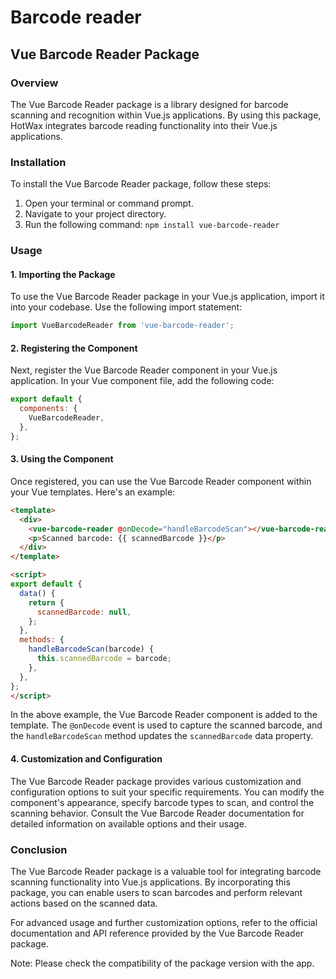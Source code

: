 # Barcode reader

## Vue Barcode Reader Package

### Overview

The Vue Barcode Reader package is a library designed for barcode scanning and recognition within Vue.js applications. By using this package, HotWax integrates barcode reading functionality into their Vue.js applications.

### Installation

To install the Vue Barcode Reader package, follow these steps:

1. Open your terminal or command prompt.
2. Navigate to your project directory.
3. Run the following command: `npm install vue-barcode-reader`

### Usage

#### 1. Importing the Package

To use the Vue Barcode Reader package in your Vue.js application, import it into your codebase. Use the following import statement:

```javascript
import VueBarcodeReader from 'vue-barcode-reader';
```

#### 2. Registering the Component

Next, register the Vue Barcode Reader component in your Vue.js application. In your Vue component file, add the following code:

```javascript
export default {
  components: {
    VueBarcodeReader,
  },
};
```

#### 3. Using the Component

Once registered, you can use the Vue Barcode Reader component within your Vue templates. Here's an example:

```html
<template>
  <div>
    <vue-barcode-reader @onDecode="handleBarcodeScan"></vue-barcode-reader>
    <p>Scanned barcode: {{ scannedBarcode }}</p>
  </div>
</template>

<script>
export default {
  data() {
    return {
      scannedBarcode: null,
    };
  },
  methods: {
    handleBarcodeScan(barcode) {
      this.scannedBarcode = barcode;
    },
  },
};
</script>
```

In the above example, the Vue Barcode Reader component is added to the template. The `@onDecode` event is used to capture the scanned barcode, and the `handleBarcodeScan` method updates the `scannedBarcode` data property.

#### 4. Customization and Configuration

The Vue Barcode Reader package provides various customization and configuration options to suit your specific requirements. You can modify the component's appearance, specify barcode types to scan, and control the scanning behavior. Consult the Vue Barcode Reader documentation for detailed information on available options and their usage.

### Conclusion

The Vue Barcode Reader package is a valuable tool for integrating barcode scanning functionality into Vue.js applications. By incorporating this package, you can enable users to scan barcodes and perform relevant actions based on the scanned data.

For advanced usage and further customization options, refer to the official documentation and API reference provided by the Vue Barcode Reader package.

Note: Please check the compatibility of the package version with the app. 
